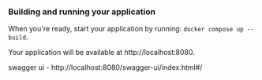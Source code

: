 ### Building and running your application

When you're ready, start your application by running:
`docker compose up --build`.

Your application will be available at http://localhost:8080.

swagger ui - http://localhost:8080/swagger-ui/index.html#/
